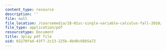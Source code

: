 ```yaml
---
content_type: resource
description: ''
file: null
file_location: /coursemedia/18-01sc-single-variable-calculus-fall-2010/65270fad43f72c13225b4b40c68b5a72_HgEqXhsIq_g.pdf
file_type: application/pdf
resourcetype: Document
title: 3play pdf file
uid: 65270fad-43f7-2c13-225b-4b40c68b5a72
---
```

